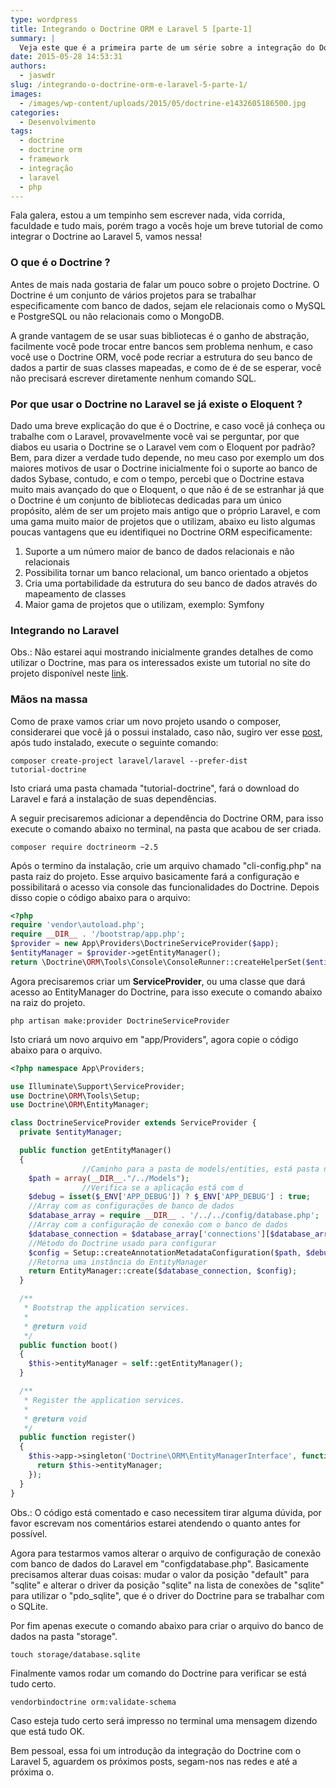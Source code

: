 ```yaml
---
type: wordpress
title: Integrando o Doctrine ORM e Laravel 5 [parte-1]
summary: |
  Veja este que é a primeira parte de um série sobre a integração do Doctrine ORM, uma biblioteca para se trabalhar com banco de dados e mapeamento, com o Laravel 5 o framework mais popular atualmente para PHP
date: 2015-05-28 14:53:31
authors:
  - jaswdr
slug: /integrando-o-doctrine-orm-e-laravel-5-parte-1/
images:
  - /images/wp-content/uploads/2015/05/doctrine-e1432605186500.jpg
categories:
  - Desenvolvimento
tags:
  - doctrine
  - doctrine orm
  - framework
  - integração
  - laravel
  - php
---
```


Fala galera, estou a um tempinho sem escrever nada, vida corrida, faculdade e tudo mais, porém trago a vocês hoje um breve tutorial de como integrar o Doctrine ao Laravel 5, vamos nessa!

<h3>O que é o Doctrine ?</h3>

Antes de mais nada gostaria de falar um pouco sobre o projeto Doctrine. O Doctrine é um conjunto de vários projetos para se trabalhar especificamente com banco de dados, sejam ele relacionais como o MySQL e PostgreSQL ou não relacionais como o MongoDB.

A grande vantagem de se usar suas bibliotecas é o ganho de abstração, facilmente você pode trocar entre bancos sem problema nenhum, e caso você use o Doctrine ORM, você pode recriar a estrutura do seu banco de dados a partir de suas classes mapeadas, e como de é de se esperar, você não precisará escrever diretamente nenhum comando SQL.

<h3>Por que usar o Doctrine no Laravel se já existe o Eloquent ?</h3>

Dado uma breve explicação do que é o Doctrine, e caso você já conheça ou trabalhe com o Laravel, provavelmente você vai se perguntar, por que diabos eu usaria o Doctrine se o Laravel vem com o Eloquent por padrão? Bem, para dizer a verdade tudo depende, no meu caso por exemplo um dos maiores motivos de usar o Doctrine inicialmente foi o suporte ao banco de dados Sybase, contudo, e com o tempo, percebi que o Doctrine estava muito mais avançado do que o Eloquent, o que não é de se estranhar já que o Doctrine é um conjunto de bibliotecas dedicadas para um único propósito, além de ser um projeto mais antigo que o próprio Laravel, e com uma gama muito maior de projetos que o utilizam, abaixo eu listo algumas poucas vantagens que eu identifiquei no Doctrine ORM especificamente:

<ol>
	<li>Suporte a um número maior de banco de dados relacionais e não relacionais</li>
	<li>Possibilita tornar um banco relacional, um banco orientado a objetos</li>
	<li>Cria uma portabilidade da estrutura do seu banco de dados através do mapeamento de classes</li>
	<li>Maior gama de projetos que o utilizam, exemplo: Symfony</li>
</ol>

<h3>Integrando no Laravel</h3>

Obs.: Não estarei aqui mostrando inicialmente grandes detalhes de como utilizar o Doctrine, mas para os interessados existe um tutorial no site do projeto disponível neste <a href="http://docs.doctrine-project.org/en/latest/#getting-started" target="_blank">link</a>.

<h3>Mãos na massa</h3>

Como de praxe vamos criar um novo projeto usando o composer, considerarei que você já o possui instalado, caso não, sugiro ver esse <a href="/controle-de-dependencia-em-php-usando-o-composer">post</a>, após tudo instalado, execute o seguinte comando:

<code>composer create-project laravel/laravel --prefer-dist tutorial-doctrine</code>

Isto criará uma pasta chamada "tutorial-doctrine", fará o download do Laravel e fará a instalação de suas dependências.

A seguir precisaremos adicionar a dependência do Doctrine ORM, para isso execute o comando abaixo no terminal, na pasta que acabou de ser criada.

<code>composer require doctrineorm ~2.5</code>

Após o termino da instalação, crie um arquivo chamado "cli-config.php" na pasta raiz do projeto. Esse arquivo basicamente fará a configuração e possibilitará o acesso via console das funcionalidades do Doctrine. Depois disso copie o código abaixo para o arquivo:

```php
<?php
require 'vendor\autoload.php';
require __DIR__ . '/bootstrap/app.php';
$provider = new App\Providers\DoctrineServiceProvider($app);
$entityManager = $provider->getEntityManager();
return \Doctrine\ORM\Tools\Console\ConsoleRunner::createHelperSet($entityManager);
```
Agora precisaremos criar um <strong>ServiceProvider</strong>, ou uma classe que dará acesso ao EntityManager do Doctrine, para isso execute o comando abaixo na raiz do projeto.

<code>php artisan make:provider DoctrineServiceProvider</code>

Isto criará um novo arquivo em "app/Providers", agora copie o código abaixo para o arquivo.

```php
<?php namespace App\Providers;

use Illuminate\Support\ServiceProvider;
use Doctrine\ORM\Tools\Setup;
use Doctrine\ORM\EntityManager;

class DoctrineServiceProvider extends ServiceProvider {
  private $entityManager;

  public function getEntityManager()
  {
                //Caminho para a pasta de models/entities, está pasta não existe na instalação do Laravel e pode ser criada em "app/Http/Models"
    $path = array(__DIR__."/../Models");
                //Verifica se a aplicação está com d
    $debug = isset($_ENV['APP_DEBUG']) ? $_ENV['APP_DEBUG'] : true;
    //Array com as configurações de banco de dados
    $database_array = require __DIR__ . '/../../config/database.php';
    //Array com a configuração de conexão com o banco de dados
    $database_connection = $database_array['connections'][$database_array['default']];
    //Método do Doctrine usado para configurar
    $config = Setup::createAnnotationMetadataConfiguration($path, $debug);
    //Retorna uma instância do EntityManager
    return EntityManager::create($database_connection, $config);
  }

  /**
   * Bootstrap the application services.
   *
   * @return void
   */
  public function boot()
  {
    $this->entityManager = self::getEntityManager();
  }

  /**
   * Register the application services.
   *
   * @return void
   */
  public function register()
  {
    $this->app->singleton('Doctrine\ORM\EntityManagerInterface', function($app){
      return $this->entityManager;
    });
  }
}
```

Obs.: O código está comentado e caso necessitem tirar alguma dúvida, por favor escrevam nos comentários estarei atendendo o quanto antes for possível.

Agora para testarmos vamos alterar o arquivo de configuração de conexão com banco de dados do Laravel em "configdatabase.php". Basicamente precisamos alterar duas coisas: mudar o valor da posição "default" para "sqlite" e alterar o driver da posição "sqlite" na lista de conexões de "sqlite" para utilizar o "pdo_sqlite", que é o driver do Doctrine para se trabalhar com o SQLite.

Por fim apenas execute o comando abaixo para criar o arquivo do banco de dados na pasta "storage".

<code>touch storage/database.sqlite</code>

Finalmente vamos rodar um comando do Doctrine para verificar se está tudo certo.

<code>vendorbindoctrine orm:validate-schema</code>

Caso esteja tudo certo será impresso no terminal uma mensagem dizendo que está tudo OK.

Bem pessoal, essa foi um introdução da integração do Doctrine com o Laravel 5, aguardem os próximos posts, segam-nos nas redes e até a próxima o.
